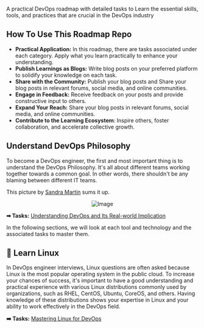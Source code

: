 A practical DevOps roadmap with detailed tasks to Learn the essential skills, tools, and practices that are crucial in the DevOps industry

## How To Use This Roadmap Repo

- **Practical Application:** In this roadmap, there are tasks associated under each category. Apply what you learn practically to enhance your understanding.
- **Publish Learnings as Blogs:** Write blog posts on your preferred platform to solidify your knowledge on each task.
- **Share with the Community:** Publish your blog posts and Share your blog posts in relevant forums, social media, and online communities.
- **Engage in Feedback:** Receive feedback on your posts and provide constructive input to others.
- **Expand Your Reach:** Share your blog posts in relevant forums, social media, and online communities.
- **Contribute to the Learning Ecosystem**: Inspire others, foster collaboration, and accelerate collective growth.

## Understand DevOps Philosophy

To become a DevOps engineer, the first and most important thing is to understand the DevOps Philosophy. It's all about different teams working together towards a common goal. In other words, there shouldn't be any blaming between different IT teams.

This picture by [Sandra Martin](https://www.ein-bild.com) sums it up.

<p align="center">
 <img src="https://github.com/techiescamp/devops-roadmap/assets/106984297/90cf4490-9ff9-49a0-b133-9533f2be92fa" alt="Image" />
</p>

**➡ Tasks:** [Understanding DevOps and Its Real-world Implication](https://github.com/techiescamp/devops-roadmap/blob/main/tasks/01-devops-research.md)

In the following sections, we will look at each tool and technology and the associated tasks to master them.

## 🐧 Learn Linux

In DevOps engineer interviews, Linux questions are often asked because Linux is the most popular operating system in the public cloud. To increase your chances of success, it's important to have a good understanding and practical experience with various Linux distributions commonly used by organizations, such as RHEL, CentOS, Ubuntu, CoreOS, and others. Having knowledge of these distributions shows your expertise in Linux and your ability to work effectively in the DevOps field.

**➡️ Tasks:** [Mastering Linux for DevOps](https://github.com/techiescamp/devops-roadmap/blob/main/tasks/02-linux-tasks.md)
